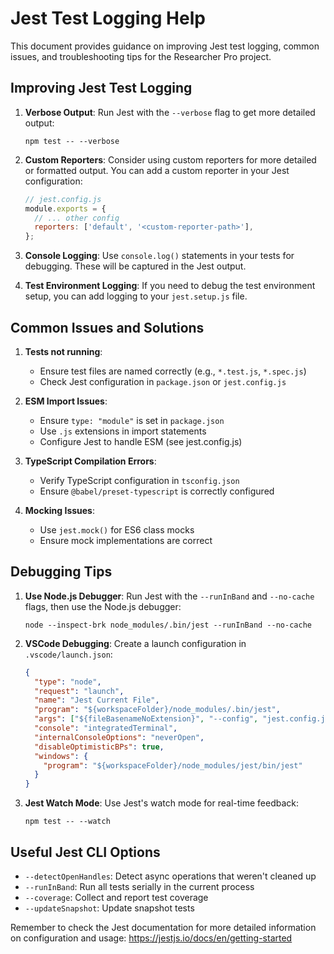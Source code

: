 # Jest Test Logging Help

This document provides guidance on improving Jest test logging, common issues, and troubleshooting tips for the Researcher Pro project.

## Improving Jest Test Logging

1. **Verbose Output**: Run Jest with the `--verbose` flag to get more detailed output:
   ```
   npm test -- --verbose
   ```

2. **Custom Reporters**: Consider using custom reporters for more detailed or formatted output. You can add a custom reporter in your Jest configuration:
   ```javascript
   // jest.config.js
   module.exports = {
     // ... other config
     reporters: ['default', '<custom-reporter-path>'],
   };
   ```

3. **Console Logging**: Use `console.log()` statements in your tests for debugging. These will be captured in the Jest output.

4. **Test Environment Logging**: If you need to debug the test environment setup, you can add logging to your `jest.setup.js` file.

## Common Issues and Solutions

1. **Tests not running**: 
   - Ensure test files are named correctly (e.g., `*.test.js`, `*.spec.js`)
   - Check Jest configuration in `package.json` or `jest.config.js`

2. **ESM Import Issues**:
   - Ensure `type: "module"` is set in `package.json`
   - Use `.js` extensions in import statements
   - Configure Jest to handle ESM (see jest.config.js)

3. **TypeScript Compilation Errors**:
   - Verify TypeScript configuration in `tsconfig.json`
   - Ensure `@babel/preset-typescript` is correctly configured

4. **Mocking Issues**:
   - Use `jest.mock()` for ES6 class mocks
   - Ensure mock implementations are correct

## Debugging Tips

1. **Use Node.js Debugger**: 
   Run Jest with the `--runInBand` and `--no-cache` flags, then use the Node.js debugger:
   ```
   node --inspect-brk node_modules/.bin/jest --runInBand --no-cache
   ```

2. **VSCode Debugging**:
   Create a launch configuration in `.vscode/launch.json`:
   ```json
   {
     "type": "node",
     "request": "launch",
     "name": "Jest Current File",
     "program": "${workspaceFolder}/node_modules/.bin/jest",
     "args": ["${fileBasenameNoExtension}", "--config", "jest.config.js"],
     "console": "integratedTerminal",
     "internalConsoleOptions": "neverOpen",
     "disableOptimisticBPs": true,
     "windows": {
       "program": "${workspaceFolder}/node_modules/jest/bin/jest"
     }
   }
   ```

3. **Jest Watch Mode**:
   Use Jest's watch mode for real-time feedback:
   ```
   npm test -- --watch
   ```

## Useful Jest CLI Options

- `--detectOpenHandles`: Detect async operations that weren't cleaned up
- `--runInBand`: Run all tests serially in the current process
- `--coverage`: Collect and report test coverage
- `--updateSnapshot`: Update snapshot tests

Remember to check the Jest documentation for more detailed information on configuration and usage: https://jestjs.io/docs/en/getting-started
